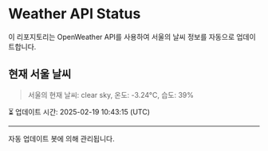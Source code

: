 
# Weather API Status

이 리포지토리는 OpenWeather API를 사용하여 서울의 날씨 정보를 자동으로 업데이트합니다.

## 현재 서울 날씨
> 서울의 현재 날씨: clear sky, 온도: -3.24°C, 습도: 39%

⏳ 업데이트 시간: 2025-02-19 10:43:15 (UTC)

---
자동 업데이트 봇에 의해 관리됩니다.
